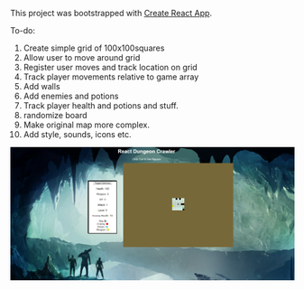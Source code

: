 This project was bootstrapped with [Create React App](https://github.com/facebookincubator/create-react-app).

To-do:

1. Create simple grid of 100x100squares
2. Allow user to move around grid
3. Register user moves and track location on grid
4. Track player movements relative to game array
4. Add walls
5. Add enemies and potions
6. Track player health and potions and stuff.
6. randomize board
7. Make original map more complex.
8. Add style, sounds, icons etc.

![Preview](capture.PNG)
